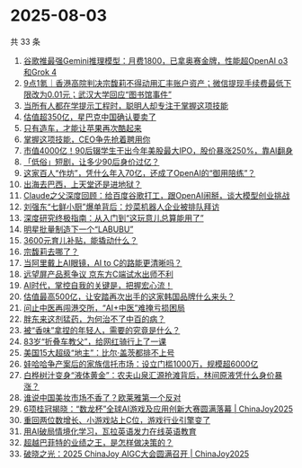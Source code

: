 # 2025-08-03

共 33 条

<!-- BEGIN 36KR -->
<!-- 最后更新时间 2025-08-03 07:28:29 +0800 -->
1. [谷歌推最强Gemini推理模型：月费1800，已拿奥赛金牌，性能超OpenAI o3和Grok 4](https://36kr.com/p/3404902331846279)
1. [9点1氪｜香港高院判决宗馥莉不得动用汇丰账户资产；微信提现手续费最低下限改为0.01元；武汉大学回应“图书馆事件”](https://36kr.com/p/3404496873803140)
1. [当所有人都在学提示工程时，聪明人却专注于掌握这项技能](https://36kr.com/p/3377415200184841)
1. [估值超350亿，星巴克中国确认要卖了](https://36kr.com/p/3404295966035585)
1. [只有造车，才能让苹果再次酷起来](https://36kr.com/p/3405093503815044)
1. [掌握这项技能，CEO争先抢着聘用你](https://36kr.com/p/3376080298809605)
1. [市值4000亿！90后辍学生干出今年美股最大IPO，股价暴涨250%，靠AI翻身](https://36kr.com/p/3404981902249604)
1. [「低俗」短剧，让多少90后身价过亿？](https://36kr.com/p/3405003375611521)
1. [这家百人“作坊”，凭什么年入70亿，还成了OpenAI的“御用陪练”？](https://36kr.com/p/3404237492374915)
1. [出海去巴西，上天堂还是进地狱？](https://36kr.com/p/3405035862527360)
1. [Claude之父深度回顾：给百度谷歌打工，跟OpenAI闹掰，谈大模型创业挑战](https://36kr.com/p/3405472810176131)
1. [刘强东“七鲜小厨”爆单背后：炒菜机器人企业被排队拜访](https://36kr.com/p/3405302087454083)
1. [深度研究终极指南：从入门到“这玩意儿总算能用了”](https://36kr.com/p/3392647475153280)
1. [明星批量制造下一个“LABUBU”](https://36kr.com/p/3404272059764101)
1. [3600元育儿补贴，能撬动什么？](https://36kr.com/p/3405187111931265)
1. [宗馥莉去哪了？](https://36kr.com/p/3405517777440134)
1. [当阿里戴上AI眼镜，AI to C的路能更清晰吗？](https://36kr.com/p/3404016209254536)
1. [远望屏产品惹争议 京东方C端试水出师不利](https://36kr.com/p/3404332580015746)
1. [AI时代，掌控自我的关键是，把握宏心流！](https://36kr.com/p/3401101761333636)
1. [估值最高500亿，让安踏再次出手的这家韩国品牌什么来头？](https://36kr.com/p/3404434080009605)
1. [问止中医再闯港交所，“AI+中医”难掩亏损困局](https://36kr.com/p/3405315480358536)
1. [胖东来这剂猛药，为何治不了中百的病？](https://36kr.com/p/3404270868549253)
1. [被“香味”拿捏的年轻人，需要的究竟是什么？](https://36kr.com/p/3405030960975490)
1. [83岁“折叠车教父”，给网红骑行上了一课](https://36kr.com/p/3405340760788355)
1. [美国15大超级“地主”：比尔·盖茨都排不上号](https://36kr.com/p/3405065008451201)
1. [娃哈哈争产案后的家族信托市场：设立门槛1000万，规模超6000亿](https://36kr.com/p/3404446490676610)
1. [白桦树汁变身“液体黄金”：农夫山泉汇源抢滩背后，林间原液凭什么身价暴涨？](https://36kr.com/p/3405310822682244)
1. [谁说中国美妆市场不香了？欧莱雅第一个反对](https://36kr.com/p/3402490336598147)
1. [6项桂冠揭晓：“数龙杯”全球AI游戏及应用创新大赛圆满落幕 | ChinaJoy2025](https://36kr.com/p/3405732408839815)
1. [重回两位数增长、小游戏站上C位，游戏行业引擎变了](https://36kr.com/p/3404430971784577)
1. [用AI破局情境化学习，瓦拉英语发力在线英语教育](https://36kr.com/p/3405695180230021)
1. [超越巴菲特的业绩之王，是怎样做决策的？](https://36kr.com/p/3401113517853061)
1. [破晓之光：2025 ChinaJoy AIGC大会圆满召开 | ChinaJoy2025](https://36kr.com/p/3404585074806152)
<!-- END 36KR -->